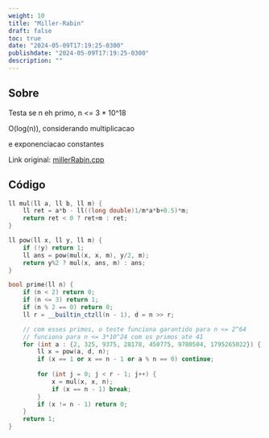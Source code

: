```yaml
---
weight: 10
title: "Miller-Rabin"
draft: false
toc: true
date: "2024-05-09T17:19:25-0300"
publishdate: "2024-05-09T17:19:25-0300"
description: ""
---
```


## Sobre
 Testa se n eh primo, n <= 3 * 10^18



 O(log(n)), considerando multiplicacao

 e exponenciacao constantes



Link original: [millerRabin.cpp](https://github.com/brunomaletta/Biblioteca/tree/master/Codigo/Matematica/millerRabin.cpp)

## Código
```cpp
ll mul(ll a, ll b, ll m) {
	ll ret = a*b - ll((long double)1/m*a*b+0.5)*m;
	return ret < 0 ? ret+m : ret;
}

ll pow(ll x, ll y, ll m) {
	if (!y) return 1;
	ll ans = pow(mul(x, x, m), y/2, m);
	return y%2 ? mul(x, ans, m) : ans;
}

bool prime(ll n) {
	if (n < 2) return 0;
	if (n <= 3) return 1;
	if (n % 2 == 0) return 0;
	ll r = __builtin_ctzll(n - 1), d = n >> r;

 	// com esses primos, o teste funciona garantido para n <= 2^64
	// funciona para n <= 3*10^24 com os primos ate 41
	for (int a : {2, 325, 9375, 28178, 450775, 9780504, 1795265022}) {
		ll x = pow(a, d, n);
		if (x == 1 or x == n - 1 or a % n == 0) continue;
		
		for (int j = 0; j < r - 1; j++) {
			x = mul(x, x, n);
			if (x == n - 1) break;
		}
		if (x != n - 1) return 0;
	}
	return 1;
}
```

